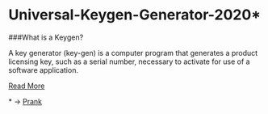 # Universal-Keygen-Generator-2020*

###What is a Keygen?

A key generator (key-gen) is a computer program that generates a product licensing key, such as a serial number, necessary to activate for use of a software application.

[Read More](https://en.wikipedia.org/wiki/Keygen)

\* -> [Prank](https://en.wikipedia.org/wiki/Practical_joke)